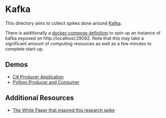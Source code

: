 # Kafka

This directory aims to collect spikes done around [Kafka][main-technology].

There is additionally a [docker-compose definition][docker-compose] to spin up an instance of kafka exposed on http://localhost:29092. Note that this may take a significant amount of computing resources as well as a few minutes to complete start-up.

## Demos

- [C# Producer Application][csharp-producer]
- [Python Producer and Consumer][python-producer-consumer]

## Additional Resources

- [The White Paper that inspired this research spike][white-paper]

[main-technology]: https://kafka.apache.org/
[docker-compose]: docker-compose.yml
[white-paper]: http://notes.stephenholiday.com/Kafka.pdf
[csharp-producer]: csharp-producer/readme.md
[python-producer-consumer]: python/readme.md